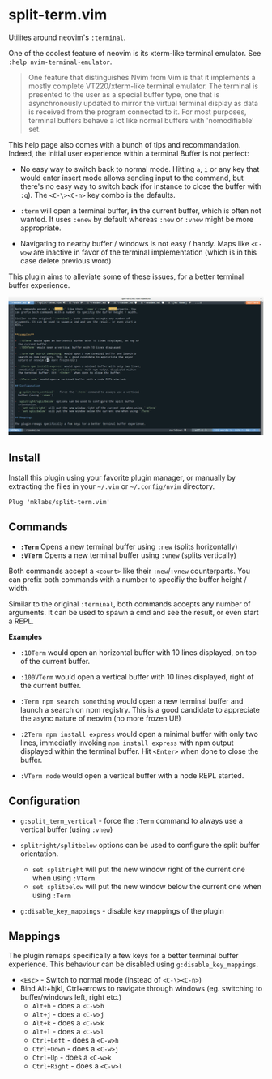 # split-term.vim

Utilites around neovim's `:terminal`.

One of the coolest feature of neovim is its xterm-like terminal emulator. See
`:help nvim-terminal-emulator`.

> One feature that distinguishes Nvim from Vim is that it implements a mostly
complete VT220/xterm-like terminal emulator. The terminal is presented to the
user as a special buffer type, one that is asynchronously updated to mirror
the virtual terminal display as data is received from the program connected
to it. For most purposes, terminal buffers behave a lot like normal buffers
with 'nomodifiable' set.

This help page also comes with a bunch of tips and recommandation. Indeed, the
initial user experience within a terminal Buffer is not perfect:

- No easy way to switch back to normal mode. Hitting `a`, `i` or any key that
  would enter insert mode allows sending input to the command, but there's no
  easy way to switch back (for instance to close the buffer with `:q`). The
  `<C-\><C-n>` key combo is the defaults.

- `:term` will open a terminal buffer, **in** the current buffer, which is
  often not wanted. It uses `:enew` by default whereas `:new` or `:vnew` might
  be more appropriate.

- Navigating to nearby buffer / windows is not easy / handy. Maps like `<C-w>w`
  are inactive in favor of the terminal implementation (which is in this case
  delete previous word)

This plugin aims to alleviate some of these issues, for a better terminal
buffer experience.

![demo](./demo.gif)

## Install

Install this plugin using your favorite plugin manager, or manually by
extracting the files in your `~/.vim` or `~/.config/nvim` directory.

    Plug 'mklabs/split-term.vim'

## Commands

- **`:Term`** Opens a new terminal buffer using `:new` (splits horizontally)
- **`:VTerm`** Opens a new terminal buffer using `:vnew` (splits vertically)

Both commands accept a `<count>` like their `:new`/`:vnew` counterparts. You
can prefix both commands with a number to specifiy the buffer height / width.

Similar to the original `:terminal`, both commands accepts any number of
arguments. It can be used to spawn a cmd and see the result, or even start a
REPL.

**Examples**

- `:10Term` would open an horizontal buffer with 10 lines displayed, on top of
  the current buffer.

- `:100VTerm` would open a vertical buffer with 10 lines displayed, right of
  the current buffer.

- `:Term npm search something` would open a new terminal buffer and launch a
  search on npm registry. This is a good candidate to appreciate the async
  nature of neovim (no more frozen UI!)

- `:2Term npm install express` would open a minimal buffer with only two lines,
  immediatly invoking `npm install express` with npm output displayed within
  the terminal buffer. Hit `<Enter>` when done to close the buffer.

- `:VTerm node` would open a vertical buffer with a node REPL started.

## Configuration

- `g:split_term_vertical` - force the `:Term` command to always use a vertical
  buffer (using `:vnew`)

- `splitright/splitbelow` options can be used to configure the split buffer
  orientation.
  - `set splitright` will put the new window right of the current one when using `:VTerm`
  - `set splitbelow` will put the new window below the current one when using `:Term`

- `g:disable_key_mappings` - disable key mappings of the plugin

## Mappings

The plugin remaps specifically a few keys for a better terminal buffer experience. This
behaviour can be disabled using `g:disable_key_mappings`.

- `<Esc>` - Switch to normal mode (instead of `<C-\><C-n>`)
- Bind Alt+hjkl, Ctrl+arrows to navigate through windows (eg. switching to buffer/windows left, right etc.)
  - `Alt+h` - does a `<C-w>h`
  - `Alt+j` - does a `<C-w>j`
  - `Alt+k` - does a `<C-w>k`
  - `Alt+l` - does a `<C-w>l`
  - `Ctrl+Left` - does a `<C-w>h`
  - `Ctrl+Down` - does a `<C-w>j`
  - `Ctrl+Up` - does a `<C-w>k`
  - `Ctrl+Right` - does a `<C-w>l`
